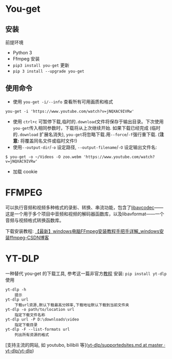 
# You-get
## 安装
前提环境
- Python 3
- Ffmpeg
安装
-  `pip3 install you-get`
更新
- `pip 3 install --upgrade you-get`

## 使用命令
- 使用 `you-get -i/--info` 查看所有可用画质和格式 
```
you-get -i 'https://www.youtube.com/watch?v=jNQXAC9IVRw'
```
- 使用 `ctrl+c` 可暂停下载,临时的`.download`文件将保存于输出目录。下次使用`you-get`传入相同参数时，下载将从上次继续开始. 如果下载已经完成 (临时的`.download` 扩展名消失), `you-get`将忽略下载.用`--force`/`-f`强行重下载. (**注意:** 将覆盖同名文件或临时文件!)
- 使用`--output-dir`/`-o` 设定路径, `--output-filename`/`-O` 设定输出文件名:
```text
$ you-get -o ~/Videos -O zoo.webm 'https://www.youtube.com/watch?v=jNQXAC9IVRw'
```

- 加载 cookie

# FFMPEG

可以执行音频和视频多种格式的录影、转换、串流功能，包含了[libavcodec](https://zh.wikipedia.org/wiki/Libavcodec "Libavcodec")——这是一个用于多个项目中音频和视频的解码器函数库，以及libavformat——一个音频与视频格式转换函数库。

下载安装教程: [【最新】windows电脑FFmpeg安装教程手把手详解_windows安装ffmpeg-CSDN博客](https://blog.csdn.net/csdn_yudong/article/details/129182648)


# YT-DLP
一种替代 you-get 的下载工具, 参考这一篇非官方[教程](https://www.rapidseedbox.com/zh/blog/yt-dlp-complete-guide)
安装: `pip install yt-dlp`
使用
```text
yt-dlp -h
	提示
yt-dlp url
	下载url资源,默认下载最高分辨率,下载地址默认下载到当前文件夹
yt-dlp -o path/to/location url
	指定下载文件名称
yt-dlp url -P D:\downloads\video
	指定下载目录
yt-dlp -F --list-formats url
	列出所有资源的格式
```
[支持主流的网站, 如 youtubo, bilibili 等]([yt-dlp/supportedsites.md at master · yt-dlp/yt-dlp](https://github.com/yt-dlp/yt-dlp/blob/master/supportedsites.md##))

